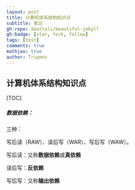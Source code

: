 ```yaml
---
layout: post
title: 计算机体系结构知识点
subtitle: 笔记
gh-repo: daattali/beautiful-jekyll
gh-badge: [star, fork, follow]
tags: [test]
comments: true
mathjax: true
author: Tripens
---
```

## 计算机体系结构知识点

[TOC]







##### 数据依赖：

三种：

写后读（RAW）、读后写（WAR）、写后写（WAW）。

写后读：又称**数据依赖**或**真依赖**

读后写：**反依赖**

写后写：又称**输出依赖**
